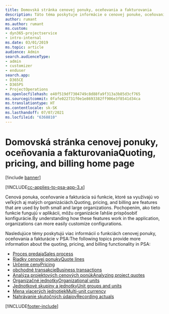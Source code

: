 ```yaml
---
title: Domovská stránka cenovej ponuky, oceňovania a fakturovania
description: Táto téma poskytuje informácie o cenovej ponuke, oceňovaní a fakturácii.
author: rumant
ms.author: rumant
ms.custom:
- dyn365-projectservice
- intro-internal
ms.date: 03/01/2019
ms.topic: article
audience: Admin
search.audienceType:
- admin
- customizer
- enduser
search.app:
- D365CE
- D365PS
- ProjectOperations
ms.openlocfilehash: e40f519df7304749c8d88fa9f313a3b85d3cf765
ms.sourcegitcommit: 0fafe022731f0e1e8693382ff906e3f8541d34ca
ms.translationtype: HT
ms.contentlocale: sk-SK
ms.lasthandoff: 07/07/2021
ms.locfileid: "6368810"
---
```

# <a name="quoting-pricing-and-billing-home-page"></a><span data-ttu-id="4a68a-103">Domovská stránka cenovej ponuky, oceňovania a fakturovania</span><span class="sxs-lookup"><span data-stu-id="4a68a-103">Quoting, pricing, and billing home page</span></span>

[!include [banner](../includes/psa-now-project-operations.md)]

[!INCLUDE[cc-applies-to-psa-app-3.x](../includes/cc-applies-to-psa-app-3x.md)]

<span data-ttu-id="4a68a-104">Cenová ponuka, oceňovanie a fakturácia sú funkcie, ktoré sa využívajú vo veľkých aj malých organizáciách.</span><span class="sxs-lookup"><span data-stu-id="4a68a-104">Quoting, pricing, and billing are features that are used by both small and large organizations.</span></span> <span data-ttu-id="4a68a-105">Pochopením, ako tieto funkcie fungujú v aplikácii, môžu organizácie ľahšie prispôsobiť konfigurácie.</span><span class="sxs-lookup"><span data-stu-id="4a68a-105">By understanding how these features work in the application, organizations can more easily customize configurations.</span></span>

<span data-ttu-id="4a68a-106">Nasledujúce témy poskytujú viac informácií o funkciách cenovej ponuky, oceňovania a fakturácie v PSA:</span><span class="sxs-lookup"><span data-stu-id="4a68a-106">The following topics provide more information about the quoting, pricing, and billing functionality in PSA:</span></span>

- [<span data-ttu-id="4a68a-107">Proces predaja</span><span class="sxs-lookup"><span data-stu-id="4a68a-107">Sales process</span></span>](basic-sales-process.md)
- [<span data-ttu-id="4a68a-108">Riadky cenovej ponuky</span><span class="sxs-lookup"><span data-stu-id="4a68a-108">Quote lines</span></span>](basic-quote-lines.md)
- [<span data-ttu-id="4a68a-109">Určenie ceny</span><span class="sxs-lookup"><span data-stu-id="4a68a-109">Pricing</span></span>](basic-pricing.md)
- [<span data-ttu-id="4a68a-110">obchodné transakcie</span><span class="sxs-lookup"><span data-stu-id="4a68a-110">Business transactions</span></span>](basic-business-transactions.md)
- [<span data-ttu-id="4a68a-111">Analýza projektových cenových ponúk</span><span class="sxs-lookup"><span data-stu-id="4a68a-111">Analyzing project quotes</span></span>](basic-analyzing-quotes.md)
- [<span data-ttu-id="4a68a-112">Organizačné jednotky</span><span class="sxs-lookup"><span data-stu-id="4a68a-112">Organizational units</span></span>](advanced-organizational.md)
- [<span data-ttu-id="4a68a-113">Jednotkové skupiny a jednotky</span><span class="sxs-lookup"><span data-stu-id="4a68a-113">Unit groups and units</span></span>](advanced-units.md)
- [<span data-ttu-id="4a68a-114">Mena viacerých jednotiek</span><span class="sxs-lookup"><span data-stu-id="4a68a-114">Multi-unit currency</span></span>](advanced-currency.md)
- [<span data-ttu-id="4a68a-115">Nahrávanie skutočných údajov</span><span class="sxs-lookup"><span data-stu-id="4a68a-115">Recording actuals</span></span>](advanced-actuals.md)


[!INCLUDE[footer-include](../includes/footer-banner.md)]